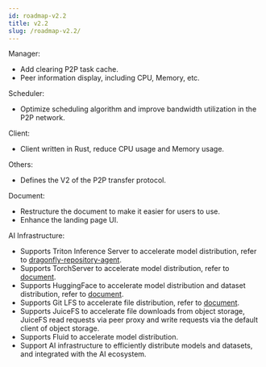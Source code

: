 ```yaml
---
id: roadmap-v2.2
title: v2.2
slug: /roadmap-v2.2/
---
```


Manager:

- Add clearing P2P task cache.
- Peer information display, including CPU, Memory, etc.

Scheduler:

- Optimize scheduling algorithm and improve bandwidth utilization in the P2P network.

Client:

- Client written in Rust, reduce CPU usage and Memory usage.

Others:

- Defines the V2 of the P2P transfer protocol.

Document:

- Restructure the document to make it easier for users to use.
- Enhance the landing page UI.

AI Infrastructure:

- Supports Triton Inference Server to accelerate model distribution, refer to [dragonfly-repository-agent](../operations/integrations/triton-server.md).
- Supports TorchServer to accelerate model distribution, refer to [document](../operations/integrations/torchserve.md).
- Supports HuggingFace to accelerate model distribution and dataset distribution, refer to [document](../operations/integrations/hugging-face.md).
- Supports Git LFS to accelerate file distribution, refer to [document](../operations/integrations/git-lfs.md).
- Supports JuiceFS to accelerate file downloads from object storage, JuiceFS read requests via
  peer proxy and write requests via the default client of object storage.
- Supports Fluid to accelerate model distribution.
- Support AI infrastructure to efficiently distribute models and datasets, and integrated with the AI ecosystem.
